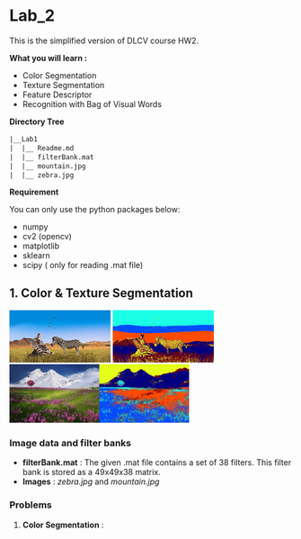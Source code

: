﻿# Lab_2 

This is the simplified version of DLCV course HW2.

**What you will learn :**
- Color Segmentation
- Texture Segmentation
- Feature Descriptor
- Recognition with Bag of Visual Words


**Directory Tree**
```
|__Lab1
|  |__ Readme.md
|  |__ filterBank.mat
|  |__ mountain.jpg
|  |__ zebra.jpg
```

**Requirement**

You can only use the python packages below:

 - numpy
 - cv2 (opencv)
 - matplotlib
 - sklearn
 - scipy  ( only  for reading .mat file)

## 1. Color & Texture Segmentation

<img src="./image/zebra.jpg" alt="zebra" width="180px"/> <img src="./image/combine_RGB_zebra.jpg" alt="zebra" width="180px"/> <img src="./image/mountain.jpg" alt="mountain" width="160px"/><img src="./image/combine_RGB_mountain.jpg" alt="mountain" width="160px"/>
### Image data and filter banks
-	**filterBank.mat** :  The given .mat file contains a set of 38 filters. This filter bank is stored as a 49x49x38 matrix.
-	**Images** :  *zebra.jpg* and *mountain.jpg*
### Problems
1. **Color Segmentation** :   

